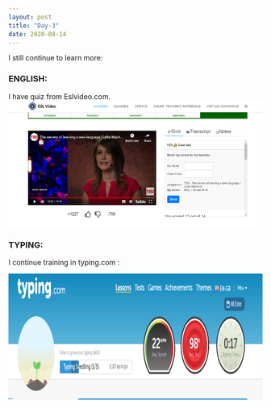```yaml
---
layout: post
title: "Day-3"
date: 2020-08-14
---
```

I still continue to learn more:

<h3> ENGLISH: </h3>
I have quiz from Eslvideo.com.

<img src="/Images/eslVideo2.png" alt="day3HTML" height="250">

<h3> TYPING: </h3>

I continue training in typing.com :

<img src="/Images/typing2.png" alt="day3Typing" height="250">
